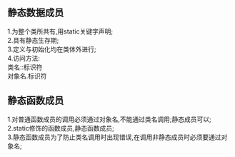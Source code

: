 ## 静态数据成员
1.为整个类所共有,用static关键字声明;  
2.具有静态生存期;  
3.定义与初始化均在类体外进行;  
4.访问方法:  
类名::标识符  
对象名.标识符  

## 静态函数成员 
1.对普通函数成员的调用必须通过对象名,不能通过类名调用;静态成员可以;  
2.static修饰的函数成员,静态函数成员;  
3.静态函数成员为了防止类名调用时出现错误,在调用非静态成员时必须要通过对象名;  
